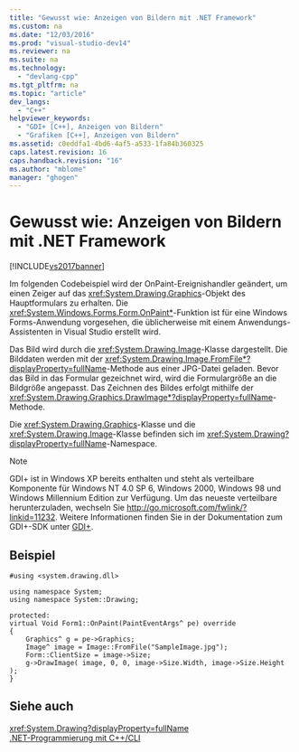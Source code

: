 ```yaml
---
title: "Gewusst wie: Anzeigen von Bildern mit .NET Framework"
ms.custom: na
ms.date: "12/03/2016"
ms.prod: "visual-studio-dev14"
ms.reviewer: na
ms.suite: na
ms.technology: 
  - "devlang-cpp"
ms.tgt_pltfrm: na
ms.topic: "article"
dev_langs: 
  - "C++"
helpviewer_keywords: 
  - "GDI+ [C++], Anzeigen von Bildern"
  - "Grafiken [C++], Anzeigen von Bildern"
ms.assetid: c0eddfa1-4bd6-4af5-a533-1fa84b360325
caps.latest.revision: 16
caps.handback.revision: "16"
ms.author: "mblome"
manager: "ghogen"
---
```

# Gewusst wie: Anzeigen von Bildern mit .NET Framework
[!INCLUDE[vs2017banner](../assembler/inline/includes/vs2017banner.md)]

Im folgenden Codebeispiel wird der OnPaint\-Ereignishandler geändert, um einen Zeiger auf das <xref:System.Drawing.Graphics>\-Objekt des Hauptformulars zu erhalten.  Die <xref:System.Windows.Forms.Form.OnPaint*>\-Funktion ist für eine Windows Forms\-Anwendung vorgesehen, die üblicherweise mit einem Anwendungs\-Assistenten in Visual Studio erstellt wird.  
  
 Das Bild wird durch die <xref:System.Drawing.Image>\-Klasse dargestellt.  Die Bilddaten werden mit der <xref:System.Drawing.Image.FromFile*?displayProperty=fullName>\-Methode aus einer JPG\-Datei geladen.  Bevor das Bild in das Formular gezeichnet wird, wird die Formulargröße an die Bildgröße angepasst.  Das Zeichnen des Bildes erfolgt mithilfe der <xref:System.Drawing.Graphics.DrawImage*?displayProperty=fullName>\-Methode.  
  
 Die <xref:System.Drawing.Graphics>\-Klasse und die <xref:System.Drawing.Image>\-Klasse befinden sich im <xref:System.Drawing?displayProperty=fullName>\-Namespace.  
  
> [!NOTE]
>  GDI\+ ist in Windows XP bereits enthalten und steht als verteilbare Komponente für Windows NT 4.0 SP 6, Windows 2000, Windows 98 und Windows Millennium Edition zur Verfügung.  Um das neueste verteilbare herunterzuladen, wechseln Sie [http:\/\/go.microsoft.com\/fwlink\/?linkid\=11232](http://go.microsoft.com/fwlink/?linkid=11232).  Weitere Informationen finden Sie in der Dokumentation zum GDI\+\-SDK unter [GDI\+](_gdiplus_GDI_start_cpp).  
  
## Beispiel  
  
```  
#using <system.drawing.dll>  
  
using namespace System;  
using namespace System::Drawing;  
  
protected:  
virtual Void Form1::OnPaint(PaintEventArgs^ pe) override  
{  
    Graphics^ g = pe->Graphics;  
    Image^ image = Image::FromFile("SampleImage.jpg");  
    Form::ClientSize = image->Size;  
    g->DrawImage( image, 0, 0, image->Size.Width, image->Size.Height );  
}  
```  
  
## Siehe auch  
 <xref:System.Drawing?displayProperty=fullName>   
 [.NET\-Programmierung mit C\+\+\/CLI](../dotnet/dotnet-programming-with-cpp-cli-visual-cpp.md)